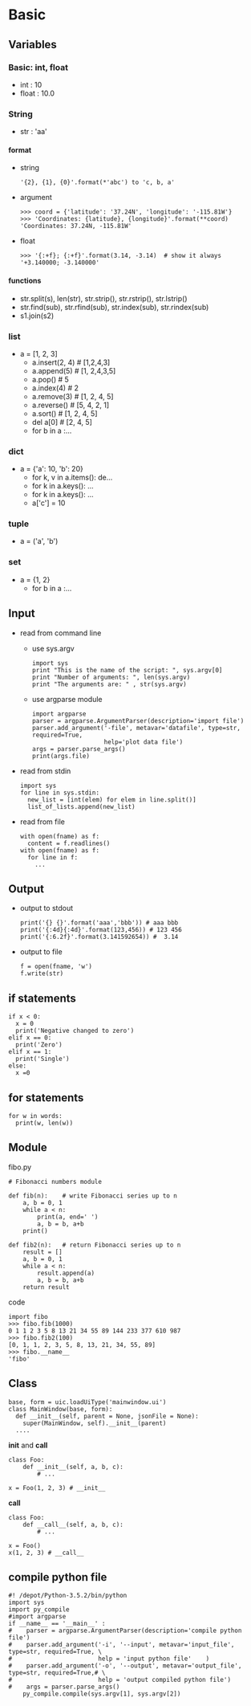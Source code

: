 # Basic

## Variables

### Basic: int, float

* int : 10
* float : 10.0

### String

* str : 'aa'

#### format

* string

  ```text
  '{2}, {1}, {0}'.format(*'abc') to 'c, b, a'
  ```

* argument

  ```text
  >>> coord = {'latitude': '37.24N', 'longitude': '-115.81W'}
  >>> 'Coordinates: {latitude}, {longitude}'.format(**coord)
  'Coordinates: 37.24N, -115.81W'
  ```

* float

  ```text
  >>> '{:+f}; {:+f}'.format(3.14, -3.14)  # show it always
  '+3.140000; -3.140000'
  ```

#### functions

* str.split\(s\), len\(str\), str.strip\(\), str.rstrip\(\), str.lstrip\(\)
* str.find\(sub\), str.rfind\(sub\), str.index\(sub\), str.rindex\(sub\)
* s1.join\(s2\)

### list

* a = \[1, 2, 3\]
  * a.insert\(2, 4\) \# \[1,2,4,3\]
  * a.append\(5\) \# \[1, 2,4,3,5\]
  * a.pop\(\) \# 5
  * a.index\(4\) \# 2
  * a.remove\(3\) \# \[1, 2, 4, 5\]
  * a.reverse\(\) \# \[5, 4, 2, 1\]
  * a.sort\(\) \# \[1, 2, 4, 5\]
  * del a\[0\] \# \[2, 4, 5\]
  * for b in a :...

### dict

* a = {'a': 10, 'b': 20}
  * for k, v in a.items\(\): de...
  * for k in a.keys\(\): ...
  * for k in a.keys\(\): ...
  * a\['c'\] = 10

### tuple

* a = \('a', 'b'\)

### set

* a = {1, 2}
  * for b in a :...

## Input

* read from command line
  * use sys.argv

    ```text
    import sys
    print "This is the name of the script: ", sys.argv[0]
    print "Number of arguments: ", len(sys.argv)
    print "The arguments are: " , str(sys.argv)
    ```

  * use argparse module

    ```text
    import argparse
    parser = argparse.ArgumentParser(description='import file')
    parser.add_argument('-file', metavar='datafile', type=str, required=True,
                        help='plot data file')
    args = parser.parse_args()
    print(args.file)
    ```
* read from stdin

  ```text
  import sys
  for line in sys.stdin:
    new_list = [int(elem) for elem in line.split()]
    list_of_lists.append(new_list)
  ```

* read from file

  ```text
  with open(fname) as f:
    content = f.readlines()
  with open(fname) as f:
    for line in f:
      ...
  ```

## Output

* output to stdout

  ```text
  print('{} {}'.format('aaa','bbb')) # aaa bbb
  print('{:4d}{:4d}'.format(123,456)) # 123 456
  print('{:6.2f}'.format(3.141592654)) #  3.14
  ```

* output to file

  ```text
  f = open(fname, 'w')
  f.write(str)
  ```

## if statements

```text
if x < 0:
  x = 0
  print('Negative changed to zero')
elif x == 0:
  print('Zero')
elif x == 1:
  print('Single')
else:
  x =0
```

## for statements

```text
for w in words:
  print(w, len(w))
```

## Module

fibo.py

```text
# Fibonacci numbers module

def fib(n):    # write Fibonacci series up to n
    a, b = 0, 1
    while a < n:
        print(a, end=' ')
        a, b = b, a+b
    print()

def fib2(n):   # return Fibonacci series up to n
    result = []
    a, b = 0, 1
    while a < n:
        result.append(a)
        a, b = b, a+b
    return result
```

code

```text
import fibo
>>> fibo.fib(1000)
0 1 1 2 3 5 8 13 21 34 55 89 144 233 377 610 987
>>> fibo.fib2(100)
[0, 1, 1, 2, 3, 5, 8, 13, 21, 34, 55, 89]
>>> fibo.__name__
'fibo'
```

## Class

```text
base, form = uic.loadUiType('mainwindow.ui')
class MainWindow(base, form):
  def __init__(self, parent = None, jsonFile = None):
    super(MainWindow, self).__init__(parent)
  ....
```

**init** and **call**

```text
class Foo:
    def __init__(self, a, b, c):
        # ...

x = Foo(1, 2, 3) # __init__
```

**call**

```text
class Foo:
    def __call__(self, a, b, c):
        # ...

x = Foo()
x(1, 2, 3) # __call__
```

## compile python file

```text
#! /depot/Python-3.5.2/bin/python
import sys
import py_compile
#import argparse
if __name__ == '__main__' :
#    parser = argparse.ArgumentParser(description='compile python file')
#    parser.add_argument('-i', '--input', metavar='input_file', type=str, required=True, \
#                        help = 'input python file'    )
#    parser.add_argument('-o', '--output', metavar='output_file', type=str, required=True,# \
#                        help = 'output compiled python file')
#    args = parser.parse_args()
    py_compile.compile(sys.argv[1], sys.argv[2])
```


